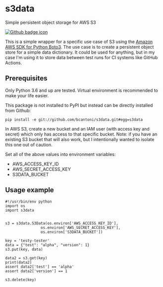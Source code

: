 # s3data

Simple persistent object storage for AWS S3

[![Github badge icon](https://github.com/bcantoni/s3data/workflows/Python%20package/badge.svg)](https://github.com/bcantoni/s3data/actions?query=workflow%3A%22Python+package%22)

This is a simple wrapper for a specific use case of S3 using the [Amazon AWS SDK for Python Boto3](https://aws.amazon.com/sdk-for-python/). The use case is to create a persistent object store for a simple data dictionary. It could be used for anything, but in my case I'm using it to store data between test runs for CI systems like GitHub Actions.

## Prerequisites

Only Python 3.6 and up are tested. Virtual environment is recommended to make your life easier.

This package is not installed to PyPI but instead can be directly installed from Github:

    pip install -e git://github.com/bcantoni/s3data.git#egg=s3data

In AWS S3, create a new bucket and an IAM user (with access key and secret) which only has access to that specific bucket. Note: if you have an existing S3 bucket that will also work, but I intentionally wanted to isolate this one out of caution.

Set all of the above values into environment variables:

* AWS_ACCESS_KEY_ID
* AWS_SECRET_ACCESS_KEY
* S3DATA_BUCKET

## Usage example

    #!/usr/bin/env python
    import os
    import s3data


    s3 = s3data.S3Data(os.environ['AWS_ACCESS_KEY_ID'],
                    os.environ['AWS_SECRET_ACCESS_KEY'],
                    os.environ['S3DATA_BUCKET'])

    key = 'testy-tester'
    data = {"test": "alpha", "version": 1}
    s3.put(key, data)

    data2 = s3.get(key)
    print(data2)
    assert data2['test'] == 'alpha'
    assert data2['version'] == 1

    s3.delete(key)
